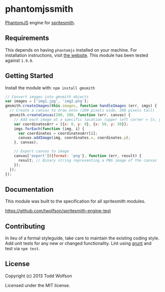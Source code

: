 # phantomjssmith

[PhantomJS][phantomjs] engine for [spritesmith][spritesmith].

[phantomjs]: http://phantomjs.org/
[spritesmith]: https://github.com/Ensighten/spritesmith

## Requirements
This depends on having `phantomjs` installed on your machine. For installation instructions, visit [the website][phantomjs]. This module has been tested against `1.9.0`.

## Getting Started
Install the module with: `npm install gmsmith`

```javascript
// Convert images into gmsmith objects
var images = ['img1.jpg', 'img2.png'];
gmsmith.createImages(this.images, function handleImages (err, imgs) {
  // Create a canvas to draw onto (200 pixels wide, 300 pixels tall)
  gmsmith.createCanvas(200, 200, function (err, canvas) {
    // Add each image at a specific location (upper left corner = {x, y})
    var coordinatesArr = [{x: 0, y: 0}, {x: 50, y: 50}];
    imgs.forEach(function (img, i) {
      var coordinates = coordinatesArr[i];
      canvas.addImage(img, coordinates.x, coordinates.y);
    }, canvas);

    // Export canvas to image
    canvas['export']({format: 'png'}, function (err, result) {
      result; // Binary string representing a PNG image of the canvas
    });
  });
});
```

## Documentation
This module was built to the specification for all spritesmith modules.

https://github.com/twolfson/spritesmith-engine-test

## Contributing
In lieu of a formal styleguide, take care to maintain the existing coding style. Add unit tests for any new or changed functionality. Lint using [grunt](https://github.com/gruntjs/grunt) and test via `npm test`.

## License
Copyright (c) 2013 Todd Wolfson

Licensed under the MIT license.